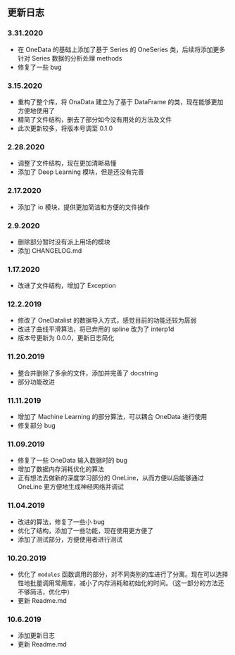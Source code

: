 ## 更新日志

### 3.31.2020

- 在 OneData 的基础上添加了基于 Series 的 OneSeries 类，后续将添加更多针对 Series 数据的分析处理 methods
- 修复了一些 bug

### 3.15.2020

- 重构了整个库，将 OnaData 建立为了基于 DataFrame 的类，现在能够更加方便地使用了
- 精简了文件结构，删去了部分如今没有用处的方法及文件
- 此次更新较多，将版本号调至 0.1.0

### 2.28.2020

- 调整了文件结构，现在更加清晰易懂
- 添加了 Deep Learning 模块，但是还没有完善

### 2.17.2020

- 添加了 io 模块，提供更加简洁和方便的文件操作

### 2.9.2020

- 删除部分暂时没有派上用场的模块
- 添加 CHANGELOG.md

### 1.17.2020

- 改进了文件结构，增加了 Exception

### 12.2.2019

- 修改了 OneDatalist 的数据导入方式，感觉目前的功能还较为孱弱
- 改进了曲线平滑算法，将已弃用的 spline 改为了 interp1d
- 版本号更新为 0.0.0，更新日志简化

### 11.20.2019

- 整合并删除了多余的文件，添加并完善了 docstring
- 部分功能改进

### 11.11.2019

- 增加了 Machine Learning 的部分算法，可以耦合 OneData 进行使用
- 修复部分 bug

### 11.09.2019

- 修复了一些 OneData 输入数据时的 bug
- 增加了数据内存消耗优化的算法
- 正有想法去做新的深度学习部分的 OneLine，从而方便以后能够通过 OneLine 更方便地生成神经网络并调试

### 11.04.2019

- 改进的算法，修复了一些小 bug
- 优化了结构，添加了一些功能，现在使用更方便了
- 添加了测试部分，方便使用者进行测试

### 10.20.2019

- 优化了 ``modules`` 函数调用的部分，对不同类别的库进行了分离。现在可以选择性地批量调用常用库，减小了内存消耗和初始化的时间。（这一部分的方法还不够简洁，优化中）
- 更新 Readme.md

### 10.6.2019

- 添加更新日志
- 更新 Readme.md